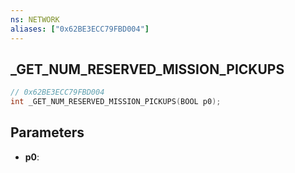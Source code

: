 ```yaml
---
ns: NETWORK
aliases: ["0x62BE3ECC79FBD004"]
---
```

## _GET_NUM_RESERVED_MISSION_PICKUPS

```c
// 0x62BE3ECC79FBD004
int _GET_NUM_RESERVED_MISSION_PICKUPS(BOOL p0);
```

## Parameters
* **p0**:
